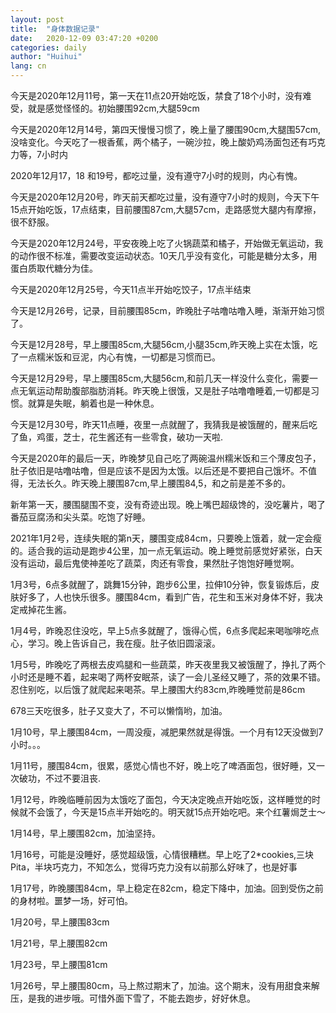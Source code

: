 ```yaml
---
layout: post
title:  "身体数据记录"
date:   2020-12-09 03:47:20 +0200
categories: daily
author: "Huihui"
lang: cn
---
```


<p>今天是2020年12月11号，第一天在11点20开始吃饭，禁食了18个小时，没有难受，就是感觉怪怪的。初始腰围92cm,大腿59cm</p>

<p>今天是2020年12月14号，第四天慢慢习惯了，晚上量了腰围90cm,大腿围57cm,没啥变化。今天吃了一根香蕉，两个橘子，一碗沙拉，晚上酸奶鸡汤面包还有巧克力等，7小时内</p>

<p>2020年12月17，18 和19号，都吃过量，没有遵守7小时的规则，内心有愧。</p>

<p>今天是2020年12月20号，昨天前天都吃过量，没有遵守7小时的规则，今天下午15点开始吃饭，17点结束，目前腰围87cm,大腿57cm，走路感觉大腿内有摩擦，很不舒服。</p>

<p>今天是2020年12月24号，平安夜晚上吃了火锅蔬菜和橘子，开始做无氧运动，我的动作很不标准，需要改变运动状态。10天几乎没有变化，可能是糖分太多，用蛋白质取代糖分为佳。</p>

<p>今天是2020年12月25号，今天11点半开始吃饺子，17点半结束</p>

<p>今天是12月26号，记录，目前腰围85cm，昨晚肚子咕噜咕噜入睡，渐渐开始习惯了。</p>

<p>今天是12月28号，早上腰围85cm,大腿56cm,小腿35cm,昨天晚上实在太饿，吃了一点糯米饭和豆泥，内心有愧，一切都是习惯而已。</p>

<p>今天是12月29号，早上腰围85cm,大腿56cm,和前几天一样没什么变化，需要一点无氧运动帮助腹部脂肪消耗。昨天晚上很饿，又是肚子咕噜噜睡着,一切都是习惯。就算是失眠，躺着也是一种休息。</p>

<p>今天是12月30号，昨天11点睡，夜里一点就醒了，我猜我是被饿醒的，醒来后吃了鱼，鸡蛋，芝士，花生酱还有一些零食，破功一天啦.</p>

<p>今天是2020年的最后一天，昨晚梦见自己吃了两碗温州糯米饭和三个薄皮包子，肚子依旧是咕噜咕噜，但是应该不是因为太饿。以后还是不要把自己饿坏。不值得，无法长久。昨天晚上腰围87cm,早上腰围84,5，和之前是差不多的。</p>

<p>新年第一天，腰围腿围不变，没有奇迹出现。晚上嘴巴超级馋的，没吃薯片，喝了番茄豆腐汤和尖头菜。吃饱了好睡。</p>

<p>2021年1月2号，连续失眠的第n天，腰围变成84cm，只要晚上饿着，就一定会瘦的。适合我的运动是跑步4公里，加一点无氧运动。晚上睡觉前感觉好紧张，白天没有运动，最后鬼使神差吃了蔬菜，肉还有零食，果然肚子饱饱好睡觉啊。</p>

<p>1月3号，6点多就醒了，跳舞15分钟，跑步6公里，拉伸10分钟，恢复锻炼后，皮肤好多了，人也快乐很多。腰围84cm，看到广告，花生和玉米对身体不好，我决定戒掉花生酱。</p>

<p>1月4号，昨晚忍住没吃，早上5点多就醒了，饿得心慌，6点多爬起来喝咖啡吃点心，学习。晚上告诉自己，我在瘦。肚子依旧圆滚滚。</p>

<p>1月5号，昨晚吃了两根去皮鸡腿和一些蔬菜，昨天夜里我又被饿醒了，挣扎了两个小时还是睡不着，起来喝了两杯安眠茶，读了一会儿圣经又睡了，茶的效果不错。忍住别吃，以后饿了就爬起来喝茶。早上腰围大约83cm,昨晚睡觉前是86cm</p>

<p>678三天吃很多，肚子又变大了，不可以懒惰哟，加油。</p>

<p>1月10号，早上腰围84cm，一周没瘦，减肥果然就是得饿。一个月有12天没做到7小时。。。</p>

<p>1月11号，腰围84cm，很累，感觉心情也不好，晚上吃了啤酒面包，很好睡，又一次破功，不过不要沮丧.</p>

<p>1月12号，昨晚临睡前因为太饿吃了面包，今天决定晚点开始吃饭，这样睡觉的时候就不会饿了，今天是15点半开始吃的。明天就15点开始吃吧。来个红薯焗芝士～</p>

<p>1月14号，早上腰围82cm，加油坚持。</p>

<p>1月16号，可能是没睡好，感觉超级饿，心情很糟糕。早上吃了2*cookies,三块Pita，半块巧克力，不知怎么，觉得巧克力没有以前那么好味了，也是好事</p>

<p>1月17号，昨晚腰围84cm，早上稳定在82cm，稳定下降中，加油。回到受伤之前的身材啦。噩梦一场，好可怕。</p>

<p>1月20号，早上腰围83cm</p>

<p>1月21号，早上腰围82cm</p>

<p>1月23号，早上腰围81cm</p>

<p>1月26号，早上腰围80cm，马上熬过期末了，加油。这个期末，没有用甜食来解压，是我的进步哦。可惜外面下雪了，不能去跑步，好好休息。</p>